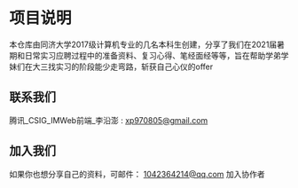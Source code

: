 # 项目说明

本仓库由同济大学2017级计算机专业的几名本科生创建，分享了我们在2021届暑期和日常实习应聘过程中的准备资料、复习心得、笔经面经等等，旨在帮助学弟学妹们在大三找实习的阶段能少走弯路，斩获自己心仪的offer

## 联系我们
腾讯_CSIG_IMWeb前端_李沿澎 : xp970805@gmail.com
## 加入我们

如果你也想分享自己的资料，可邮件：
1042364214@qq.com 加入协作者

